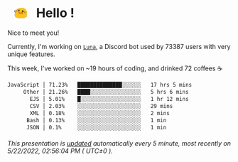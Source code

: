 <h1>   <img src="./spoink.gif" style="vertical-align:middle;" width="30px">   Hello ! </h1>

Nice to meet you!

Currently, I'm working on <a href='https://github.com/Asgarrrr/Luna'>`Luna`</a>, a Discord bot used by 73387 users with very unique features.

This week, I've worked on ~19 hours of coding, and drinked 72 coffees ☕

```
JavaScript │ 71.23%   ██████████████░░░░░░   17 hrs 5 mins
     Other │ 21.26%   ████░░░░░░░░░░░░░░░░   5 hrs 6 mins
       EJS │ 5.01%    █░░░░░░░░░░░░░░░░░░░   1 hr 12 mins
       CSV │ 2.03%    ░░░░░░░░░░░░░░░░░░░░   29 mins
       XML │ 0.18%    ░░░░░░░░░░░░░░░░░░░░   2 mins
      Bash │ 0.13%    ░░░░░░░░░░░░░░░░░░░░   1 min
      JSON │ 0.1%     ░░░░░░░░░░░░░░░░░░░░   1 min
```

###### This presentation is [updated](https://github.com/Asgarrrr) automatically every 5 minute, most recently on 5/22/2022, 02:56:04 PM ( UTC±0 ).